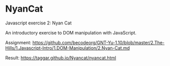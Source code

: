 # NyanCat
Javascript exercise 2: Nyan Cat 

An introductory exercise to DOM manipulation with JavaScript.

Assignment: https://github.com/becodeorg/GNT-Yu-1.10/blob/master/2.The-Hills/1.Javascript-Intro/1.DOM-Manipulation/2.Nyan-Cat.md

Result: https://taggar.github.io/Nyancat/nyancat.html

